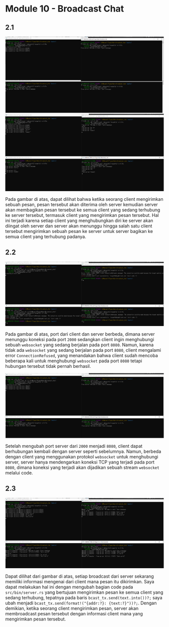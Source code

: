 # Module 10 - Broadcast Chat

## 2.1
![Run 3 client with one server](./server_client.png)
![Sending message from clients](./send_msg.png)

Pada gambar di atas, dapat dilihat bahwa ketika seorang client mengirimkan sebuah pesan, pesan tersebut akan diterima oleh server kemudian server akan membagikan pesan tersebut ke semua client yang sedang terhubung ke server tersebut, termasuk client yang mengirimkan pesan tersebut. Hal ini terjadi karena setiap client yang menghubungkan diri ke server akan diingat oleh server dan server akan menunggu hingga salah satu client tersebut mengirimkan sebuah pesan ke server untuk server bagikan ke semua client yang terhubung padanya.

## 2.2
![Client server different port](./client_server_diff_port.png)

Pada gambar di atas, port dari client dan server berbeda, dimana server menunggu koneksi pada port `2000` sedangkan client ingin menghubungi sebuah `websocket` yang sedang berjalan pada port `8080`. Namun, karena tidak ada `websocket` yang sedang berjalan pada port `8080`, client mengalami error `ConnectionRefused`, yang menandakan bahwa client sudah mencoba beberapa kali untuk menghubungi `websocket` pada port `8080` tetapi hubungan tersebut tidak pernah berhasil.

![Client server same port](./client_server_same_port.png)

Setelah mengubah port server dari `2000` menjadi `8080`, client dapat berhubungan kembali dengan server seperti sebelumnya. Namun, berbeda dengan client yang menggunakan protokol `websocket` untuk menghubungi server, server hanya mendengarkan koneksi TCP yang terjadi pada port `8080`, dimana koneksi yang terjadi akan dijadikan sebuah stream `websocket` melalui code.

## 2.3
![Add sender info](./add_sender_info.png)

Dapat dilihat dari gambar di atas, setiap broadcast dari server sekarang memiliki informasi mengenai dari client mana pesan itu dikirimkan. Saya dapat melakukan hal ini dengan mengubah bagian code pada `src/bin/server.rs` yang bertujuan mengirimkan pesan ke semua client yang sedang terhubung, tepatnya pada baris `bcast_tx.send(text.into())?;` saya ubah menjadi `bcast_tx.send(format!("{addr:?}: {text:?}"))?;`. Dengan demikian, ketika seorang client mengirimkan pesan, server akan membroadcast pesan tersebut dengan informasi client mana yang mengirimkan pesan tersebut.
